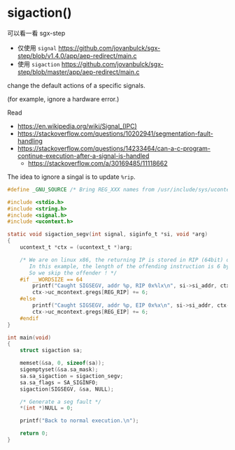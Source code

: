# sigaction()


可以看一看 sgx-step 

- 仅使用 `signal` <https://github.com/jovanbulck/sgx-step/blob/v1.4.0/app/aep-redirect/main.c>
- 使用 `sigaction` <https://github.com/jovanbulck/sgx-step/blob/master/app/aep-redirect/main.c>

change the default actions of a specific signals. 

(for example, ignore a hardware error.)

Read 
 - <https://en.wikipedia.org/wiki/Signal_(IPC)>
 - <https://stackoverflow.com/questions/10202941/segmentation-fault-handling>
 - <https://stackoverflow.com/questions/14233464/can-a-c-program-continue-execution-after-a-signal-is-handled>
   - <https://stackoverflow.com/a/30169485/11118662>


The idea to ignore a singal is to update `%rip`. 


```c
#define _GNU_SOURCE /* Bring REG_XXX names from /usr/include/sys/ucontext.h */

#include <stdio.h>
#include <string.h>
#include <signal.h>
#include <ucontext.h>

static void sigaction_segv(int signal, siginfo_t *si, void *arg)
{
    ucontext_t *ctx = (ucontext_t *)arg;

    /* We are on linux x86, the returning IP is stored in RIP (64bit) or EIP (32bit).
       In this example, the length of the offending instruction is 6 bytes.
       So we skip the offender ! */
    #if __WORDSIZE == 64
        printf("Caught SIGSEGV, addr %p, RIP 0x%lx\n", si->si_addr, ctx->uc_mcontext.gregs[REG_RIP]);
        ctx->uc_mcontext.gregs[REG_RIP] += 6;
    #else
        printf("Caught SIGSEGV, addr %p, EIP 0x%x\n", si->si_addr, ctx->uc_mcontext.gregs[REG_EIP]);
        ctx->uc_mcontext.gregs[REG_EIP] += 6;
    #endif
}

int main(void)
{
    struct sigaction sa;

    memset(&sa, 0, sizeof(sa));
    sigemptyset(&sa.sa_mask);
    sa.sa_sigaction = sigaction_segv;
    sa.sa_flags = SA_SIGINFO;
    sigaction(SIGSEGV, &sa, NULL);

    /* Generate a seg fault */
    *(int *)NULL = 0;

    printf("Back to normal execution.\n");

    return 0;
}

```

  

